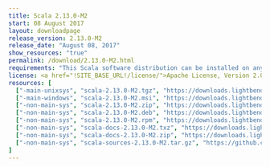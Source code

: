 ```yaml
---
title: Scala 2.13.0-M2
start: 08 August 2017
layout: downloadpage
release_version: 2.13.0-M2
release_date: "August 08, 2017"
show_resources: "true"
permalink: /download/2.13.0-M2.html
requirements: "This Scala software distribution can be installed on any Unix-like or Windows system. It requires Java 8 or later, available <a href='http://www.java.com/'>here</a>."
license: <a href="!SITE_BASE_URL!/license/">Apache License, Version 2.0</a>
resources: [
  ["-main-unixsys", "scala-2.13.0-M2.tgz", "https://downloads.lightbend.com/scala/2.13.0-M2/scala-2.13.0-M2.tgz", "Mac OS X, Unix, Cygwin", "16.85M"],
  ["-main-windows", "scala-2.13.0-M2.msi", "https://downloads.lightbend.com/scala/2.13.0-M2/scala-2.13.0-M2.msi", "Windows (msi installer)", "111.91M"],
  ["-non-main-sys", "scala-2.13.0-M2.zip", "https://downloads.lightbend.com/scala/2.13.0-M2/scala-2.13.0-M2.zip", "Windows", "16.89M"],
  ["-non-main-sys", "scala-2.13.0-M2.deb", "https://downloads.lightbend.com/scala/2.13.0-M2/scala-2.13.0-M2.deb", "Debian", "128.86M"],
  ["-non-main-sys", "scala-2.13.0-M2.rpm", "https://downloads.lightbend.com/scala/2.13.0-M2/scala-2.13.0-M2.rpm", "RPM package", "111.50M"],
  ["-non-main-sys", "scala-docs-2.13.0-M2.txz", "https://downloads.lightbend.com/scala/2.13.0-M2/scala-docs-2.13.0-M2.txz", "API docs", "50.13M"],
  ["-non-main-sys", "scala-docs-2.13.0-M2.zip", "https://downloads.lightbend.com/scala/2.13.0-M2/scala-docs-2.13.0-M2.zip", "API docs", "97.10M"],
  ["-non-main-sys", "scala-sources-2.13.0-M2.tar.gz", "https://github.com/scala/scala/archive/v2.13.0-M2.tar.gz", "Sources", ""]
]
---
```

